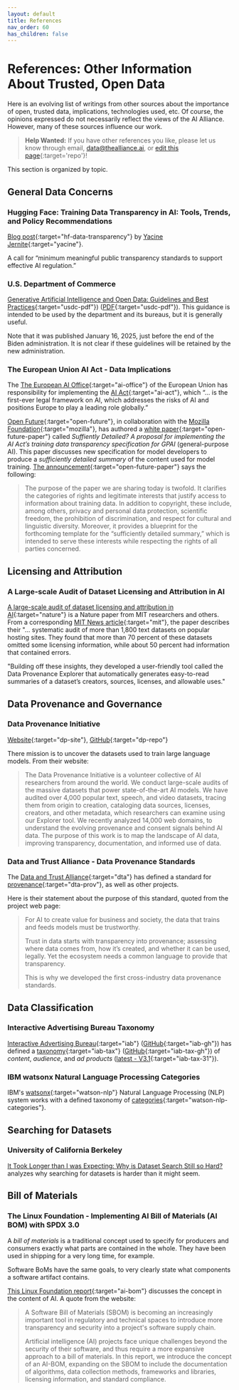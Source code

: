 ```yaml
---
layout: default
title: References
nav_order: 60
has_children: false
---
```


# References: Other Information About Trusted, Open Data

Here is an evolving list of writings from other sources about the importance of open, trusted data, implications, technologies used, etc. Of course, the opinions expressed do not necessarily reflect the views of the AI Alliance. However, many of these sources influence our work.

> **Help Wanted:** If you have other references you like, please let us know through email, [data@thealliance.ai](mailto:data@thealliance.ai), or [edit this page](https://github.com/The-AI-Alliance/open-trusted-data-initiative/blob/latest/docs/references.markdown){:target='repo'}!

This section is organized by topic.

## General Data Concerns

<a name="data-transparency"></a>
### Hugging Face: Training Data Transparency in AI: Tools, Trends, and Policy Recommendations

[Blog post](https://huggingface.co/blog/yjernite/data-transparency){:target="hf-data-transparency"} by [Yacine Jernite](https://huggingface.co/yjernite){:target="yacine"}.

A call for &ldquo;minimum meaningful public transparency standards to support effective AI regulation.&rdquo;

### U.S. Department of Commerce

[Generative Artificial Intelligence and Open Data: Guidelines and Best Practices](https://www.commerce.gov/news/blog/2025/01/generative-artificial-intelligence-and-open-data-guidelines-and-best-practices){:target="usdc-pdf"}) ([PDF](https://www.commerce.gov/sites/default/files/2025-01/GenerativeAI-Open-Data.pdf){:target="usdc-pdf"}). This guidance is intended to be used by the department and its bureaus, but it is generally useful. 

Note that it was published January 16, 2025, just before the end of the Biden administration. It is not clear if these guidelines will be retained by the new administration.

### The European Union AI Act - Data Implications

The [The European AI Office](https://digital-strategy.ec.europa.eu/en/policies/ai-office){:target="ai-office"} of the European Union has responsibility for implementing the [AI Act](https://digital-strategy.ec.europa.eu/en/policies/regulatory-framework-ai){:target="ai-act"}, which &ldquo;... is the first-ever legal framework on AI, which addresses the risks of AI and positions Europe to play a leading role globally.&rdquo;

[Open Future](https://openfuture.eu/){:target="open-future"}, in collaboration with the [Mozilla Foundation](https://foundation.mozilla.org/en/?gad_source=1){:target="mozilla"}, has authored a [white paper](https://openfuture.eu/publication/towards-robust-training-data-transparency/){:target="open-future-paper"} called _Suffiently Detailed? A proposal for implementing the AI Act’s training data transparency specification for GPAI_ (general-purpose AI). This paper discusses new specification for model developers to produce a _sufficiently detailed summary_ of the content used for model training. [The announcement](https://openfuture.eu/publication/towards-robust-training-data-transparency/){:target="open-future-paper"} says the following:

> The purpose of the paper we are sharing today is twofold. It clarifies the categories of rights and legitimate interests that justify access to information about training data. In addition to copyright, these include, among others, privacy and personal data protection, scientific freedom, the prohibition of discrimination, and respect for cultural and linguistic diversity. Moreover, it provides a blueprint for the forthcoming template for the &ldquo;sufficiently detailed summary,&rdquo; which is intended to serve these interests while respecting the rights of all parties concerned.

## Licensing and Attribution

### A Large-scale Audit of Dataset Licensing and Attribution in AI

[A large-scale audit of dataset licensing and attribution in AI](https://www.nature.com/articles/s42256-024-00878-8){:target="nature"} is a Nature paper from MIT researchers and others. From a corresponding [MIT News article](https://news.mit.edu/2024/study-large-language-models-datasets-lack-transparency-0830){:target="mit"}, the paper describes their "... systematic audit of more than 1,800 text datasets on popular hosting sites. They found that more than 70 percent of these datasets omitted some licensing information, while about 50 percent had information that contained errors.

"Building off these insights, they developed a user-friendly tool called the Data Provenance Explorer that automatically generates easy-to-read summaries of a dataset’s creators, sources, licenses, and allowable uses."

## Data Provenance and Governance

### Data Provenance Initiative

[Website](https://www.dataprovenance.org/){:target="dp-site"}, [GitHub](https://github.com/Data-Provenance-Initiative/Data-Provenance-Collection){:target="dp-repo"}

There mission is to uncover the datasets used to train large language models. From their website:

> The Data Provenance Initiative is a volunteer collective of AI researchers from around the world. We conduct large-scale audits of the massive datasets that power state-of-the-art AI models. We have audited over 4,000 popular text, speech, and video datasets, tracing them from origin to creation, cataloging data sources, licenses, creators, and other metadata, which researchers can examine using our Explorer tool. We recently analyzed 14,000 web domains, to understand the evolving provenance and consent signals behind AI data. The purpose of this work is to map the landscape of AI data, improving transparency, documentation, and informed use of data.

### Data and Trust Alliance - Data Provenance Standards

The [Data and Trust Alliance](https://dataandtrustalliance.org/){:target="dta"} has defined a standard for [provenance](https://dataandtrustalliance.org/work/data-provenance-standards){:target="dta-prov"}, as well as other projects.

Here is their statement about the purpose of this standard, quoted from the project web page:

> For AI to create value for business and society, the data that trains and feeds models must be trustworthy.
> 
> Trust in data starts with transparency into provenance; assessing where data comes from, how it’s created, and whether it can be used, legally. Yet the ecosystem needs a common language to provide that transparency.
> 
> This is why we developed the first cross-industry data provenance standards. 

## Data Classification

### Interactive Advertising Bureau Taxonomy

[Interactive Advertising Bureau](http://www.iabtechlab.com/){:target="iab"} ([GitHub](https://github.com/InteractiveAdvertisingBureau){:target="iab-gh"}) has defined a [taxonomy](https://iabtechlab.com/standards/content-taxonomy/){:target="iab-tax"} ([GitHub](https://github.com/InteractiveAdvertisingBureau/Taxonomies){:target="iab-tax-gh"}) of _content_, _audience_, and _ad products_ ([latest - V3.1](https://github.com/InteractiveAdvertisingBureau/Taxonomies/blob/develop/Content%20Taxonomies/Content%20Taxonomy%203.1.tsv){:target="iab-tax-31"}).

### IBM watsonx Natural Language Processing Categories

IBM's [watsonx](https://www.ibm.com/docs/en/watsonx/saas){:target="watson-nlp"}  Natural Language Processing (NLP) system works with a defined taxonomy of [categories](https://www.ibm.com/docs/en/watsonx/saas?topic=categorization-category-types){:target="watson-nlp-categories"}.

## Searching for Datasets

### University of California Berkeley

[It Took Longer than I was Expecting: Why is Dataset Search Still so Hard?](https://dl.acm.org/doi/10.1145/3665939.3665959) analyzes why searching for datasets is harder than it might seem.

<a name="ai-bom"></a>
## Bill of Materials

### The Linux Foundation - Implementing AI Bill of Materials (AI BOM) with SPDX 3.0

A _bill of materials_ is a traditional concept used to specify for producers and consumers exactly what parts are contained in the whole. They have been used in shipping for a very long time, for example.

Software BoMs have the same goals, to very clearly state what components a software artifact contains.

[This Linux Foundation report](https://www.linuxfoundation.org/research/ai-bom){:target="ai-bom"} discusses the concept in the content of AI. A quote from the website:

> A Software Bill of Materials (SBOM) is becoming an increasingly important tool in regulatory and technical spaces to introduce more transparency and security into a project's software supply chain.
> 
> Artificial intelligence (AI) projects face unique challenges beyond the security of their software, and thus require a more expansive approach to a bill of materials. In this report, we introduce the concept of an AI-BOM, expanding on the SBOM to include the documentation of algorithms, data collection methods, frameworks and libraries, licensing information, and standard compliance.
